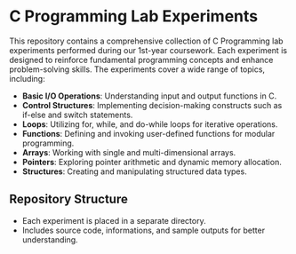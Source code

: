 # C Programming Lab Experiments  

This repository contains a comprehensive collection of C Programming lab experiments performed during our 1st-year coursework. Each experiment is designed to reinforce fundamental programming concepts and enhance problem-solving skills. The experiments cover a wide range of topics, including:

- **Basic I/O Operations**: Understanding input and output functions in C.
- **Control Structures**: Implementing decision-making constructs such as if-else and switch statements.
- **Loops**: Utilizing for, while, and do-while loops for iterative operations.
- **Functions**: Defining and invoking user-defined functions for modular programming.
- **Arrays**: Working with single and multi-dimensional arrays.
- **Pointers**: Exploring pointer arithmetic and dynamic memory allocation.
- **Structures**: Creating and manipulating structured data types.

## Repository Structure  
- Each experiment is placed in a separate directory.  
- Includes source code, informations, and sample outputs for better understanding.